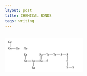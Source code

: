 ```yaml
---
layout: post
title: CHEMICAL BONDS
tags: writing
---
```

<br>
<img src="/img/generate.png" height="50%" width="50%">
<br>
<br>